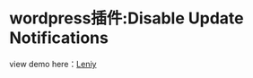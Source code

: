 wordpress插件:Disable Update Notifications
=================

view demo here：[Leniy](http://blog.leniy.org)
